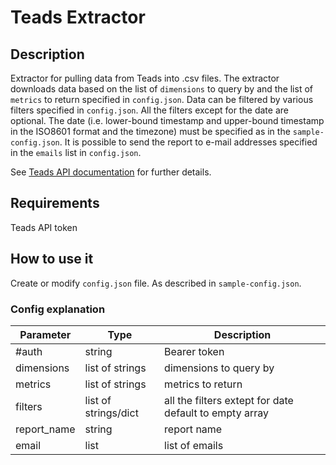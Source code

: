 # Teads Extractor

## Description

Extractor for pulling data from Teads into .csv files.
The extractor downloads data based on the list of `dimensions` to query by and the list of `metrics` to return specified in `config.json`. Data can be filtered by various filters specified in `config.json`. All the filters except for the date are optional. The date (i.e. lower-bound timestamp and upper-bound timestamp in the ISO8601 format and the timezone) must be specified as in the `sample-config.json`.
It is possible to send the report to e-mail addresses specified in the `emails` list in `config.json`.

See [Teads API documentation](https://teadsapi.docs.apiary.io) for further details.

## Requirements

Teads API token

## How to use it

Create or modify `config.json` file. As described in `sample-config.json`.

### Config explanation

| Parameter | Type | Description |
| --- | --- | --- |
| #auth | string | Bearer token |
| dimensions | list of strings | dimensions to query by |
| metrics | list of strings | metrics to return |
| filters | list of strings/dict | all the filters extept for date default to empty array |
| report_name | string | report name |
| email | list | list of emails |
